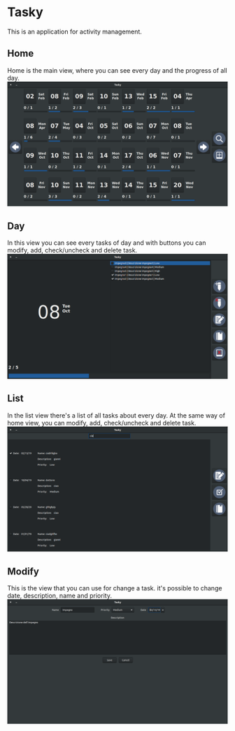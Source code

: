 # **Tasky**

This is an application for activity management.

## **Home**
Home is the main view, where you can see every day and the progress of all day. 
![HomeScreenShot](https://github.com/GianniMoretti/Tasky/blob/master/AssetREEDME/HomeScreenShot.png)

## **Day**
In this view you can see every tasks of day and with buttons you can modify, add, check/uncheck and delete task. 
![DayScreenShot](https://github.com/GianniMoretti/Tasky/blob/master/AssetREEDME/DayScreenShot.png)

## **List**
In the list view there's a list of all tasks about every day. At the same way of home view, you can modify, add, check/uncheck and delete task. 
![ListViewScreenShot](https://github.com/GianniMoretti/Tasky/blob/master/AssetREEDME/ListViewScreenShot.png)

## **Modify**
This is the view that you can use for change a task. it's possible to change date, description, name and priority.
![ModifyScreenShot](https://github.com/GianniMoretti/Tasky/blob/master/AssetREEDME/ModifyScreenShot.png)

